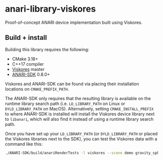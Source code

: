 # anari-library-viskores

Proof-of-concept ANARI device implementation built using Viskores.

## Build + install

Building this library requires the following:

- CMake 3.18+
- C++17 compiler
- [Viskores](https://github.com/Kitware/Viskores) master
- [ANARI-SDK](https://github.com/KhronosGroup/ANARI-SDK) 0.8.0+

Viskores and ANARI-SDK can be found via placing their installation locations on
`CMAKE_PREFIX_PATH`.

The ANARI-SDK only requires that the resulting library is available on the
runtime library search path (i.e. `LD_LIBRARY_PATH` on Linux or
`DYLD_LIBRARY_PATH` on MacOS). Alternatively, setting `CMAKE_INSTALL_PREFIX` to
where ANARI-SDK is installed will install the Viskores device library next to
`libanari`, which will also find it instead of using a runtime library search
path.

Once you have set up your `LD_LIBRARY_PATH` (or `DYLD_LIBRARY_PATH` or placed
the Viskores libraries next to the SDK), you can test the Viskores data with a
command like this:

```sh
./ANARI-SDK/build/anariRenderTests -l viskores --scene demo gravity_spheres_volume
```

